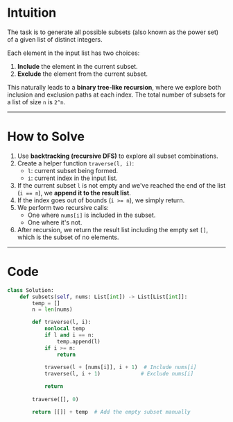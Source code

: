 # Intuition

The task is to generate all possible subsets (also known as the power set) of a given list of distinct integers.

Each element in the input list has two choices:  
1. **Include** the element in the current subset.
2. **Exclude** the element from the current subset.

This naturally leads to a **binary tree-like recursion**, where we explore both inclusion and exclusion paths at each index. The total number of subsets for a list of size `n` is `2^n`.

---

# How to Solve

1. Use **backtracking (recursive DFS)** to explore all subset combinations.
2. Create a helper function `traverse(l, i)`:
   - `l`: current subset being formed.
   - `i`: current index in the input list.
3. If the current subset `l` is not empty and we've reached the end of the list (`i == n`), we **append it to the result list**.
4. If the index goes out of bounds (`i >= n`), we simply return.
5. We perform two recursive calls:
   - One where `nums[i]` is included in the subset.
   - One where it's not.
6. After recursion, we return the result list including the empty set `[]`, which is the subset of no elements.

---

# Code

```python
class Solution:
    def subsets(self, nums: List[int]) -> List[List[int]]:
        temp = []
        n = len(nums)

        def traverse(l, i):
            nonlocal temp
            if l and i == n:
                temp.append(l)
            if i >= n:
                return
            
            traverse(l + [nums[i]], i + 1)  # Include nums[i]
            traverse(l, i + 1)             # Exclude nums[i]

            return
        
        traverse([], 0)

        return [[]] + temp  # Add the empty subset manually

